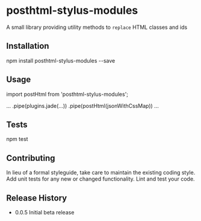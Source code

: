
posthtml-stylus-modules
=========

A small library providing utility methods to `replace` HTML classes and ids

## Installation

  npm install posthtml-stylus-modules --save

## Usage

  import postHtml from 'posthtml-stylus-modules';

  ...
  .pipe(plugins.jade(...))
  .pipe(postHtml(jsonWithCssMap))
  ...

## Tests

  npm test

## Contributing

In lieu of a formal styleguide, take care to maintain the existing coding style.
Add unit tests for any new or changed functionality. Lint and test your code.

## Release History

* 0.0.5 Initial beta release
